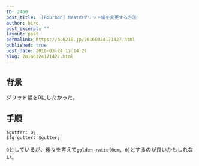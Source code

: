 ```yaml
---
ID: 2460
post_title: '[Bourbon] Neatのグリッド幅を変更する方法'
author: hiro
post_excerpt: ""
layout: post
permalink: https://b.0218.jp/20160324171427.html
published: true
post_date: 2016-03-24 17:14:27
slug: 20160324171427.html
---
```

<!--more-->
<h2>背景</h2>
<p>グリッド幅を0にしたかった。</p>

<h2>手順</h2>
<pre class="language-sass"><code>$gutter: 0;
$fg-gutter: $gutter;
</code></pre>
<p><code>0</code>としているが、後々を考えて<code>golden-ratio(0em, 0)</code>とするのが良いかもしれない。</p>